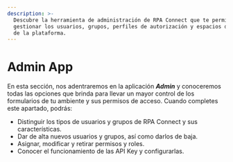 ```yaml
---
description: >-
  Descubre la herramienta de administración de RPA Connect que te permitirá
  gestionar los usuarios, grupos, perfiles de autorización y espacios de trabajo
  de la plataforma.
---
```


# Admin App

En esta sección, nos adentraremos en la aplicación _**Admin**_ y conoceremos todas las opciones que brinda para llevar un mayor control de los formularios de tu ambiente y sus permisos de acceso. Cuando completes este apartado, podrás:

* Distinguir los tipos de usuarios y grupos de RPA Connect y sus características.
* Dar de alta nuevos usuarios y grupos, así como darlos de baja.
* Asignar, modificar y retirar permisos y roles.
* Conocer el funcionamiento de las API Key y configurarlas.
